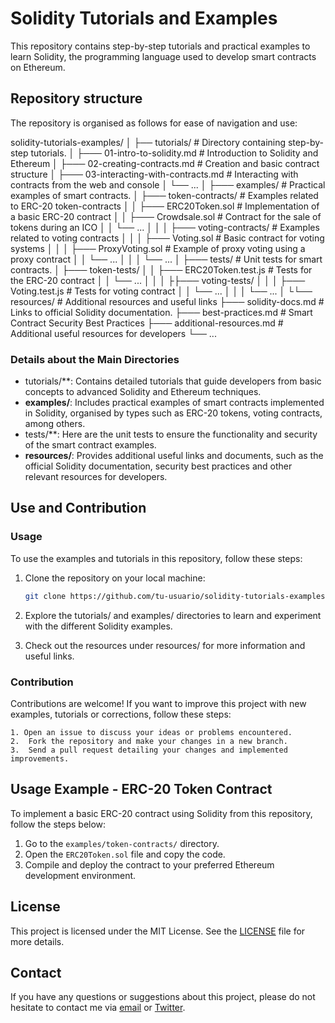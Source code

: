 # Solidity Tutorials and Examples

This repository contains step-by-step tutorials and practical examples to learn Solidity, the programming language used to develop smart contracts on Ethereum.

## Repository structure

The repository is organised as follows for ease of navigation and use:

solidity-tutorials-examples/
│
├── tutorials/ # Directory containing step-by-step tutorials.
│ ├─── 01-intro-to-solidity.md # Introduction to Solidity and Ethereum
│ ├─── 02-creating-contracts.md # Creation and basic contract structure
│ ├─── 03-interacting-with-contracts.md # Interacting with contracts from the web and console
│ └── ...
│
├─── examples/ # Practical examples of smart contracts.
│ ├─── token-contracts/ # Examples related to ERC-20 token-contracts
│ │ ├─── ERC20Token.sol # Implementation of a basic ERC-20 contract
│ │ ├─── Crowdsale.sol # Contract for the sale of tokens during an ICO
│ │ └── ...
│ │
│ ├─── voting-contracts/ # Examples related to voting contracts
│ │ │ ├─── Voting.sol # Basic contract for voting systems
│ │ │ ├─── ProxyVoting.sol # Example of proxy voting using a proxy contract
│ │ └── ...
│ │
│ └── ...
│
├─── tests/ # Unit tests for smart contracts.
│ ├─── token-tests/
│ │ ├─── ERC20Token.test.js # Tests for the ERC-20 contract
│ │ └── ...
│ │
│ ├├─── voting-tests/
│ │ │ ├─── Voting.test.js # Tests for voting contract
│ │ └── ...
│ │
│ └── ...
│
└└── resources/ # Additional resources and useful links
├─── solidity-docs.md # Links to official Solidity documentation.
    ├─── best-practices.md # Smart Contract Security Best Practices
    ├─── additional-resources.md # Additional useful resources for developers
    └── ...

### Details about the Main Directories

- tutorials/**: Contains detailed tutorials that guide developers from basic concepts to advanced Solidity and Ethereum techniques.
- **examples/**: Includes practical examples of smart contracts implemented in Solidity, organised by types such as ERC-20 tokens, voting contracts, among others.
- tests/**: Here are the unit tests to ensure the functionality and security of the smart contract examples.
- **resources/**: Provides additional useful links and documents, such as the official Solidity documentation, security best practices and other relevant resources for developers.

## Use and Contribution

### Usage

To use the examples and tutorials in this repository, follow these steps:

1. Clone the repository on your local machine:
   ````bash
   git clone https://github.com/tu-usuario/solidity-tutorials-examples.git
   
2.	Explore the tutorials/ and examples/ directories to learn and experiment with the different Solidity examples.

3.	Check out the resources under resources/ for more information and useful links.

### Contribution 

Contributions are welcome! If you want to improve this project with new examples, tutorials or corrections, follow these steps:

	1. Open an issue to discuss your ideas or problems encountered.
	2.	Fork the repository and make your changes in a new branch.
	3.	Send a pull request detailing your changes and implemented improvements.

## Usage Example - ERC-20 Token Contract

To implement a basic ERC-20 contract using Solidity from this repository, follow the steps below:

1. Go to the `examples/token-contracts/` directory.
2. Open the `ERC20Token.sol` file and copy the code.
3. Compile and deploy the contract to your preferred Ethereum development environment.

## License

This project is licensed under the MIT License. See the [LICENSE](./LICENSE) file for more details.

## Contact

If you have any questions or suggestions about this project, please do not hesitate to contact me via [email](isaac.s.ginard@gmail.com) or [Twitter](https://twitter.com/@zaskki).
